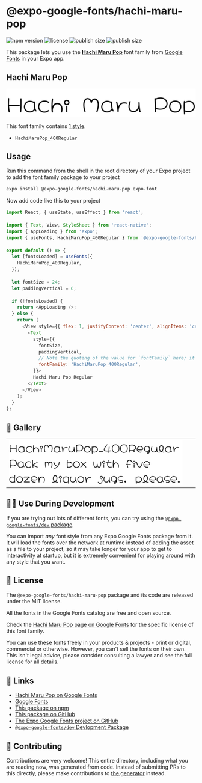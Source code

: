 # @expo-google-fonts/hachi-maru-pop

![npm version](https://flat.badgen.net/npm/v/@expo-google-fonts/hachi-maru-pop)
![license](https://flat.badgen.net/github/license/expo/google-fonts)
![publish size](https://flat.badgen.net/packagephobia/install/@expo-google-fonts/hachi-maru-pop)
![publish size](https://flat.badgen.net/packagephobia/publish/@expo-google-fonts/hachi-maru-pop)

This package lets you use the [**Hachi Maru Pop**](https://fonts.google.com/specimen/Hachi+Maru+Pop) font family from [Google Fonts](https://fonts.google.com/) in your Expo app.

## Hachi Maru Pop

![Hachi Maru Pop](./font-family.png)

This font family contains [1 style](#-gallery).

- `HachiMaruPop_400Regular`

## Usage

Run this command from the shell in the root directory of your Expo project to add the font family package to your project
```sh
expo install @expo-google-fonts/hachi-maru-pop expo-font
```

Now add code like this to your project
```js
import React, { useState, useEffect } from 'react';

import { Text, View, StyleSheet } from 'react-native';
import { AppLoading } from 'expo';
import { useFonts, HachiMaruPop_400Regular } from '@expo-google-fonts/hachi-maru-pop';

export default () => {
  let [fontsLoaded] = useFonts({
    HachiMaruPop_400Regular,
  });

  let fontSize = 24;
  let paddingVertical = 6;

  if (!fontsLoaded) {
    return <AppLoading />;
  } else {
    return (
      <View style={{ flex: 1, justifyContent: 'center', alignItems: 'center' }}>
        <Text
          style={{
            fontSize,
            paddingVertical,
            // Note the quoting of the value for `fontFamily` here; it expects a string!
            fontFamily: 'HachiMaruPop_400Regular',
          }}>
          Hachi Maru Pop Regular
        </Text>
      </View>
    );
  }
};

```

## 🔡 Gallery


||||
|-|-|-|
|![HachiMaruPop_400Regular](./HachiMaruPop_400Regular.ttf.png)||||


## 👩‍💻 Use During Development

If you are trying out lots of different fonts, you can try using the [`@expo-google-fonts/dev` package](https://github.com/expo/google-fonts/tree/master/font-packages/dev#readme).

You can import *any* font style from any Expo Google Fonts package from it. It will load the fonts
over the network at runtime instead of adding the asset as a file to your project, so it may take longer
for your app to get to interactivity at startup, but it is extremely convenient
for playing around with any style that you want.

## 📖 License

The `@expo-google-fonts/hachi-maru-pop` package and its code are released under the MIT license.

All the fonts in the Google Fonts catalog are free and open source.

Check the [Hachi Maru Pop page on Google Fonts](https://fonts.google.com/specimen/Hachi+Maru+Pop) for the specific license of this font family.

You can use these fonts freely in your products & projects - print or digital, commercial or otherwise. However, you can't sell the fonts on their own. This isn't legal advice, please consider consulting a lawyer and see the full license for all details.

## 🔗 Links

- [Hachi Maru Pop on Google Fonts](https://fonts.google.com/specimen/Hachi+Maru+Pop)
- [Google Fonts](https://fonts.google.com/)
- [This package on npm](https://www.npmjs.com/package/@expo-google-fonts/hachi-maru-pop)
- [This package on GitHub](https://github.com/expo/google-fonts/tree/master/font-packages/hachi-maru-pop)
- [The Expo Google Fonts project on GitHub](https://github.com/expo/google-fonts)
- [`@expo-google-fonts/dev` Devlopment Package](https://github.com/expo/google-fonts/tree/master/font-packages/dev)

## 🤝 Contributing

Contributions are very welcome! This entire directory, including what you are reading now, was generated from code. Instead of submitting PRs to this directly, please make contributions to [the generator](https://github.com/expo/google-fonts/tree/master/packages/generator) instead.
